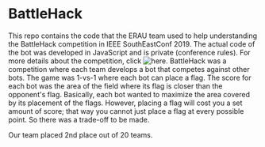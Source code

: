 # BattleHack
This repo contains the code that the ERAU team used to help understanding the BattleHack competition in IEEE SouthEastConf 2019. The actual code of the bot was developed in JavaScript and is private (conference rules). For more details about the competition, click ![here](https://site.ieee.org/southeastcon2019/software-competition/). BattleHack was a competition where each team develops a bot that competes against other bots. The game was 1-vs-1 where each bot can place a flag. The score for each bot was the area of the field where its flag is closer than the opponent's flag. Basically, each bot wanted to maximize the area covered by its placement of the flags. However, placing a flag will cost you a set amount of score; that way you cannot just place a flag at every possible point. So there was a trade-off to be made.

Our team placed 2nd place out of 20 teams.
